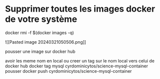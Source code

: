  
# Supprimer toutes les images docker de votre système
docker rmi -f $(docker images -q)

![[Pasted image 20240321050506.png]]


pousser une image sur docker hub

avoir les meme nom en local ou creer un tag sur le nom local vers celui de  docker hub
 docker tag mysql cyrdominicytos/science-mysql-container  
 pousser
 docker push cyrdominicytos/science-mysql-container
